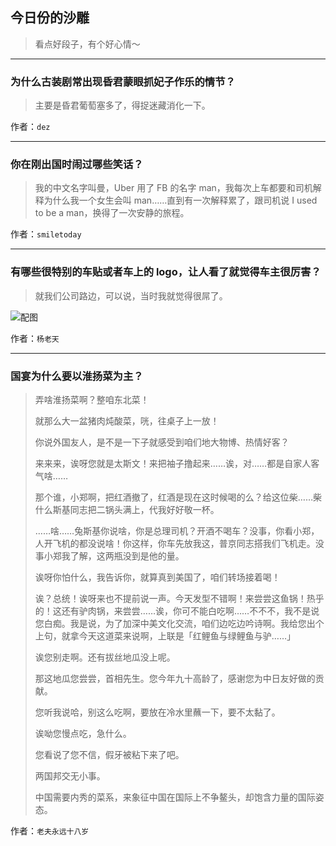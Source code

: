 ## 今日份的沙雕

> 看点好段子，有个好心情～


 
---

### 为什么古装剧常出现昏君蒙眼抓妃子作乐的情节？

> 主要是昏君葡萄塞多了，得捉迷藏消化一下。


作者：`dez`

---

### 你在刚出国时闹过哪些笑话？

> 我的中文名字叫曼，Uber 用了 FB 的名字 man，我每次上车都要和司机解释为什么我一个女生会叫 man……直到有一次解释累了，跟司机说 I used to be a man，换得了一次安静的旅程。


作者：`smiletoday`

---

### 有哪些很特别的车贴或者车上的 logo，让人看了就觉得车主很厉害？

> 就我们公司路边，可以说，当时我就觉得很屌了。



![配图](http://pic3.zhimg.com/70/v2-54f7250c823256a7f2cd61f64d0fae7a_b.jpg)


作者：`杨老天`

---

### 国宴为什么要以淮扬菜为主？

> 弄啥淮扬菜啊？整咱东北菜！
> 
> 就那么大一盆猪肉炖酸菜，咣，往桌子上一放！
> 
> 你说外国友人，是不是一下子就感受到咱们地大物博、热情好客？
> 
> 来来来，诶呀您就是太斯文！来把袖子撸起来……诶，对……都是自家人客气啥……
> 
> 那个谁，小郑啊，把红酒撤了，红酒是现在这时候喝的么？给这位柴……柴什么斯基同志把二锅头满上，代我好好敬一杯。
> 
> ……啥……兔斯基你说啥，你是总理司机？开酒不喝车？没事，你看小郑，人开飞机的都没说啥！你这样，你车先放我这，普京同志搭我们飞机走。没事小郑我了解，这两瓶没到是他的量。
> 
> 诶呀你怕什么，我告诉你，就算真到美国了，咱们转场接着喝！
> 
> 诶？总统！诶呀来也不提前说一声。今天发型不错啊！来尝尝这鱼锅！热乎的！这还有驴肉锅，来尝尝……诶，你可不能白吃啊……不不不，我不是说您白痴。我是说，为了加深中美文化交流，咱们边吃边吟诗啊。我给您出个上句，就拿今天这道菜来说啊，上联是「红鲤鱼与绿鲤鱼与驴……」
> 
> 诶您别走啊。还有拔丝地瓜没上呢。
> 
> 那这地瓜您尝尝，首相先生。您今年九十高龄了，感谢您为中日友好做的贡献。
> 
> 您听我说哈，别这么吃啊，要放在冷水里蘸一下，要不太黏了。
> 
> 诶呦您慢点吃，急什么。
> 
> 您看说了您不信，假牙被粘下来了吧。
> 
> 两国邦交无小事。
> 
> 中国需要内秀的菜系，来象征中国在国际上不争鳌头，却饱含力量的国际姿态。


作者：`老夫永远十八岁`